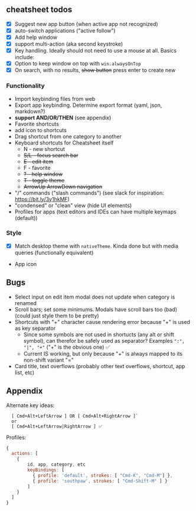 ## cheatsheet todos



* [x] Suggest new app button (when active app not recognized)
* [x] auto-switch applications ("active follow")
* [x] Add help window
* [x] support multi-action (aka second keystroke)
* [x] Key handling. Ideally should not need to use a mouse at all. Basics include:
* [x] Option to keep window on top with `win.alwaysOnTop`
* [x] On search, with no results, ~~show button~~ press enter to create new

### Functionality

* Import keybinding files from web
* Export app keybinding. Determine export format (yaml, json, markdown?)
* **support AND/OR/THEN** (see appendix)
* Favorite shortcuts
* add icon to shortcuts
* Drag shortcut from one category to another
* Keyboard shortcuts for Cheatsheet itself
  * N - new shortcut
  * ~~S/L - focus search bar~~
  * ~~E - edit item~~
  * F - favorite
  * ~~? - help window~~
  * ~~T - toggle theme~~
  * ~~ArrowUp ArrowDown navigation~~
* "/" commands ("slash commands") (see slack for inspiration: https://bit.ly/3y1hkMF)
* "condensed" or "clean" view (hide UI elements)
* Profiles for apps (text editors and IDEs can have multiple keymaps (default))

### Style

* [x] Match desktop theme with `nativeTheme`. Kinda done but with media queries (functionally equivalent)
* App icon

## Bugs

* Select input on edit item modal does not update when category is renamed
* Scroll bars; set some minimums. Modals have scroll bars too (bad) (could just style them to be pretty)
* Shortcuts with "+" character cause rendering error because "+" is used as key separator
  * Since some symbols are not used in shortucts (any alt or shift symbol), can therefor be safely used
    as separator? Examples `":", "|", "+"` ("+" is the obvious one) ✅
  * Current IS working, but only because "+" is always mapped to its non-shift variant "="
* Card title, text overflows (probably other text overflows, shortcut, app list, etc)

## Appendix

Alternate key ideas:

```
  [ Cmd+Alt+LeftArrow ] OR [ Cmd+Alt+RightArrow ]`
  or
  [ Cmd+Alt+LeftArrow|RightArrow ] ✅
```

Profiles:

```js
{ 
  actions: [
    { 
        id, app, category, etc
        keyBindings: [
          { profile: 'default', strokes: [ "Cmd-K", "Cmd-M"] },
          { profile: 'southpaw', strokes: [ "Cmd-Shift-M" ] }
        ]
    }
  ]
}
```